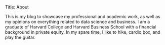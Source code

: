 Title: About

This is my blog to showcase my professional and academic work, as well as my opinions on everything related to data science and business. I am a graduate of Harvard College and Harvard Business School with a financial background in private equity. In my spare time, I like to hike, cardio box, and play the guitar.
